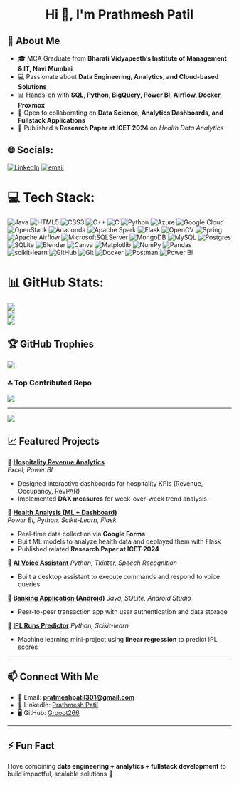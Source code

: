 <!-- Profile README for Grooot266 -->

<h1 align="center">Hi 👋, I'm Prathmesh Patil</h1>

## 🚀 About Me
- 🎓 MCA Graduate from **Bharati Vidyapeeth’s Institute of Management & IT, Navi Mumbai**
- 💻 Passionate about **Data Engineering, Analytics, and Cloud-based Solutions**
- 📊 Hands-on with **SQL, Python, BigQuery, Power BI, Airflow, Docker, Proxmox**
- 🤝 Open to collaborating on **Data Science, Analytics Dashboards, and Fullstack Applications**
- 📝 Published a **Research Paper at ICET 2024** on *Health Data Analytics*



## 🌐 Socials:
[![LinkedIn](https://img.shields.io/badge/LinkedIn-%230077B5.svg?logo=linkedin&logoColor=white)](https://linkedin.com/in/www.linkedin.com/in/prathmesh-patil-9b997b211) [![email](https://img.shields.io/badge/Email-D14836?logo=gmail&logoColor=white)](mailto:pratmeshpatil301@gmail.com) 

# 💻 Tech Stack:
![Java](https://img.shields.io/badge/java-%23ED8B00.svg?style=for-the-badge&logo=openjdk&logoColor=white) ![HTML5](https://img.shields.io/badge/html5-%23E34F26.svg?style=for-the-badge&logo=html5&logoColor=white) ![CSS3](https://img.shields.io/badge/css3-%231572B6.svg?style=for-the-badge&logo=css3&logoColor=white) ![C++](https://img.shields.io/badge/c++-%2300599C.svg?style=for-the-badge&logo=c%2B%2B&logoColor=white) ![C](https://img.shields.io/badge/c-%2300599C.svg?style=for-the-badge&logo=c&logoColor=white) ![Python](https://img.shields.io/badge/python-3670A0?style=for-the-badge&logo=python&logoColor=ffdd54) ![Azure](https://img.shields.io/badge/azure-%230072C6.svg?style=for-the-badge&logo=microsoftazure&logoColor=white) ![Google Cloud](https://img.shields.io/badge/GoogleCloud-%234285F4.svg?style=for-the-badge&logo=google-cloud&logoColor=white) ![OpenStack](https://img.shields.io/badge/Openstack-%23f01742.svg?style=for-the-badge&logo=openstack&logoColor=white) ![Anaconda](https://img.shields.io/badge/Anaconda-%2344A833.svg?style=for-the-badge&logo=anaconda&logoColor=white) ![Apache Spark](https://img.shields.io/badge/Apache%20Spark-FDEE21?style=for-the-badge&logo=apachespark&logoColor=black) ![Flask](https://img.shields.io/badge/flask-%23000.svg?style=for-the-badge&logo=flask&logoColor=white) ![OpenCV](https://img.shields.io/badge/opencv-%23white.svg?style=for-the-badge&logo=opencv&logoColor=white) ![Spring](https://img.shields.io/badge/spring-%236DB33F.svg?style=for-the-badge&logo=spring&logoColor=white) ![Apache Airflow](https://img.shields.io/badge/Apache%20Airflow-017CEE?style=for-the-badge&logo=Apache%20Airflow&logoColor=white) ![MicrosoftSQLServer](https://img.shields.io/badge/Microsoft%20SQL%20Server-CC2927?style=for-the-badge&logo=microsoft%20sql%20server&logoColor=white) ![MongoDB](https://img.shields.io/badge/MongoDB-%234ea94b.svg?style=for-the-badge&logo=mongodb&logoColor=white) ![MySQL](https://img.shields.io/badge/mysql-4479A1.svg?style=for-the-badge&logo=mysql&logoColor=white) ![Postgres](https://img.shields.io/badge/postgres-%23316192.svg?style=for-the-badge&logo=postgresql&logoColor=white) ![SQLite](https://img.shields.io/badge/sqlite-%2307405e.svg?style=for-the-badge&logo=sqlite&logoColor=white) ![Blender](https://img.shields.io/badge/blender-%23F5792A.svg?style=for-the-badge&logo=blender&logoColor=white) ![Canva](https://img.shields.io/badge/Canva-%2300C4CC.svg?style=for-the-badge&logo=Canva&logoColor=white) ![Matplotlib](https://img.shields.io/badge/Matplotlib-%23ffffff.svg?style=for-the-badge&logo=Matplotlib&logoColor=black) ![NumPy](https://img.shields.io/badge/numpy-%23013243.svg?style=for-the-badge&logo=numpy&logoColor=white) ![Pandas](https://img.shields.io/badge/pandas-%23150458.svg?style=for-the-badge&logo=pandas&logoColor=white) ![scikit-learn](https://img.shields.io/badge/scikit--learn-%23F7931E.svg?style=for-the-badge&logo=scikit-learn&logoColor=white) ![GitHub](https://img.shields.io/badge/github-%23121011.svg?style=for-the-badge&logo=github&logoColor=white) ![Git](https://img.shields.io/badge/git-%23F05033.svg?style=for-the-badge&logo=git&logoColor=white) ![Docker](https://img.shields.io/badge/docker-%230db7ed.svg?style=for-the-badge&logo=docker&logoColor=white) ![Postman](https://img.shields.io/badge/Postman-FF6C37?style=for-the-badge&logo=postman&logoColor=white) ![Power Bi](https://img.shields.io/badge/power_bi-F2C811?style=for-the-badge&logo=powerbi&logoColor=black)
# 📊 GitHub Stats:
![](https://github-readme-stats.vercel.app/api?username=Grooot266&theme=gotham&hide_border=true&include_all_commits=true&count_private=true)<br/>
![](https://nirzak-streak-stats.vercel.app/?user=Grooot266&theme=gotham&hide_border=true)<br/>
![](https://github-readme-stats.vercel.app/api/top-langs/?username=Grooot266&theme=gotham&hide_border=true&include_all_commits=true&count_private=true&layout=compact)

## 🏆 GitHub Trophies
![](https://github-profile-trophy.vercel.app/?username=Grooot266&theme=gotham&no-frame=false&no-bg=true&margin-w=4)

### 🔝 Top Contributed Repo
![](https://github-contributor-stats.vercel.app/api?username=Grooot266&limit=5&theme=gotham&combine_all_yearly_contributions=true)

---
[![](https://visitcount.itsvg.in/api?id=Grooot266&icon=10&color=9)](https://visitcount.itsvg.in)

<!-- Proudly created with GPRM ( https://gprm.itsvg.in ) -->

## 📈 Featured Projects

🔹 [**Hospitality Revenue Analytics**](https://github.com/Grooot266/Hospitality-Analytics-Project)  
*Excel, Power BI*  
- Designed interactive dashboards for hospitality KPIs (Revenue, Occupancy, RevPAR)  
- Implemented **DAX measures** for week-over-week trend analysis  

🔹 [**Health Analysis (ML + Dashboard)**](https://github.com/Grooot266/Health_Analysis_Using_PowerBI_And_Python)  
*Power BI, Python, Scikit-Learn, Flask*  
- Real-time data collection via **Google Forms**  
- Built ML models to analyze health data and deployed them with Flask  
- Published related **Research Paper at ICET 2024**  

🔹 [**AI Voice Assistant**](https://github.com/Grooot266/AI-voice-assistant-project)
*Python, Tkinter, Speech Recognition*  
- Built a desktop assistant to execute commands and respond to voice queries  

🔹 [**Banking Application (Android)**](https://github.com/Grooot266/BCA-Final-Year-Core-Project-)
*Java, SQLite, Android Studio*  
- Peer-to-peer transaction app with user authentication and data storage  

🔹 [**IPL Runs Predictor**](https://github.com/Grooot266/Machine-learning-mini-project-) 
*Python, Scikit-learn*  
- Machine learning mini-project using **linear regression** to predict IPL scores  

---

## 📫 Connect With Me
- 📧 Email: **pratmeshpatil301@gmail.com**  
- 💼 LinkedIn: [Prathmesh Patil](https://www.linkedin.com/in/prathmesh-patil-9b997b211/)  
- 🖥️ GitHub: [Grooot266](https://github.com/Grooot266)  

---

## ⚡ Fun Fact
I love combining **data engineering + analytics + fullstack development** to build impactful, scalable solutions 🚀
